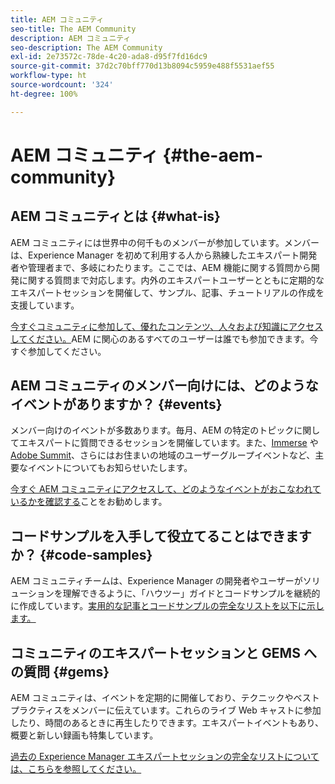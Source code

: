 ```yaml
---
title: AEM コミュニティ
seo-title: The AEM Community
description: AEM コミュニティ
seo-description: The AEM Community
exl-id: 2e73572c-78de-4c20-ada8-d95f7fd16dc9
source-git-commit: 37d2c70bff770d13b8094c5959e488f5531aef55
workflow-type: ht
source-wordcount: '324'
ht-degree: 100%

---
```


# AEM コミュニティ {#the-aem-community}

## AEM コミュニティとは {#what-is}

AEM コミュニティには世界中の何千ものメンバーが参加しています。メンバーは、Experience Manager を初めて利用する人から熟練したエキスパート開発者や管理者まで、多岐にわたります。ここでは、AEM 機能に関する質問から開発に関する質問まで対応します。内外のエキスパートユーザーとともに定期的なエキスパートセッションを開催して、サンプル、記事、チュートリアルの作成を支援しています。

[今すぐコミュニティに参加して、優れたコンテンツ、人々および知識にアクセスしてください。](https://experienceleaguecommunities.adobe.com/t5/adobe-experience-manager/ct-p/adobe-experience-manager-community?profile.language=ja)AEM に関心のあるすべてのユーザーは誰でも参加できます。今すぐ参加してください。

## AEM コミュニティのメンバー向けには、どのようなイベントがありますか？ {#events}

メンバー向けのイベントが多数あります。毎月、AEM の特定のトピックに関してエキスパートに質問できるセッションを開催しています。また、[Immerse](https://help-forums.adobe.com/content/adobeforums/en/experience-manager-forum/adobe-experience-manager.topic.html/forum__fb7p-the_immerseagendai.html) や [Adobe Summit](https://summit.adobe.com/na/?promoid=6JMR7JQY&amp;mv=other)、さらにはお住まいの地域のユーザーグループイベントなど、主要なイベントについてもお知らせいたします。

[今すぐ AEM コミュニティにアクセスして、どのようなイベントがおこなわれているかを確認する](https://experienceleaguecommunities.adobe.com/t5/adobe-experience-manager/ct-p/adobe-experience-manager-community)ことをお勧めします。

## コードサンプルを入手して役立てることはできますか？ {#code-samples}

AEM コミュニティチームは、Experience Manager の開発者やユーザーがソリューションを理解できるように、「ハウツー」ガイドとコードサンプルを継続的に作成しています。[実用的な記事とコードサンプルの完全なリストを以下に示します。](https://helpx.adobe.com/jp/experience-manager/topics/how-to.html)

## コミュニティのエキスパートセッションと GEMS への質問 {#gems}

AEM コミュニティは、イベントを定期的に開催しており、テクニックやベストプラクティスをメンバーに伝えています。これらのライブ Web キャストに参加したり、時間のあるときに再生したりできます。エキスパートイベントもあり、概要と新しい録画も特集しています。

[過去の Experience Manager エキスパートセッションの完全なリストについては、こちらを参照してください。](https://helpx.adobe.com/experience-manager/kt/eseminars/ask-the-expert/atace-index.html)
